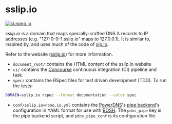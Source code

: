 # sslip.io

[![ci.nono.io](https://ci.nono.io/api/v1/pipelines/sslip.io/jobs/check-dns/badge)](https://ci.nono.io/?groups=sslip.io)

*sslip.io* is a domain that maps specially-crafted DNS A records to IP addresses
(e.g. "127-0-0-1.sslip.io" maps to 127.0.0.1). It is similar to, inspired by,
and uses much of the code of [xip.io](http://xip.io/).

Refer to the website ([sslip.io](https://sslip.io)) for more information.

- `document_root/` contains the HTML content of the sslip.io website
- `ci/` contains the [Concourse](https://concourse.ci/) continuous integration
  (CI) pipeline and task.
- `spec/` contains the RSpec files for test driven development (TDD).
  To run the tests:
```bash
DOMAIN=sslip.io rspec --format documentation --color spec
```
- `conf/sslip.io+nono.io.yml` contains the
  [PowerDNS](https://www.powerdns.com/)'s [pipe
  backend](https://doc.powerdns.com/md/authoritative/backend-pipe/)'s
  configuration in YAML format for use with [BOSH](https://bosh.io). The
  `pdns_pipe` key is the pipe backend script, and `pdns_pipe_conf` is its
  configuration file.
